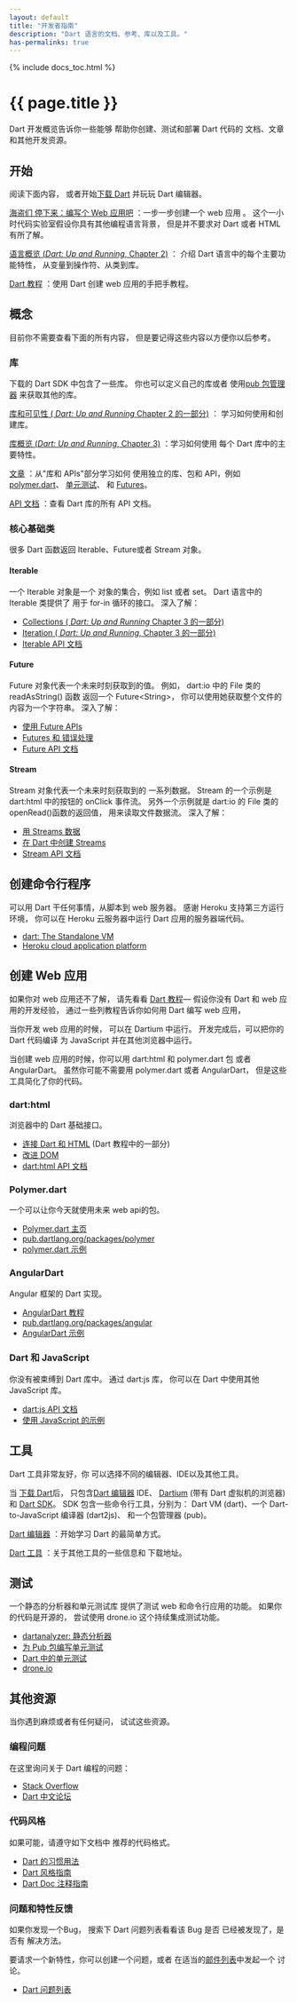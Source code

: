```yaml
---
layout: default
title: "开发者指南"
description: "Dart 语言的文档、参考、库以及工具。"
has-permalinks: true
---
```


{% include docs_toc.html %}

# {{ page.title }}

Dart 开发概览告诉你一些能够
帮助你创建、测试和部署 Dart 代码的
文档、文章和其他开发资源。

## 开始

阅读下面内容，
或者开始[下载 Dart](/#get-started)
并玩玩 Dart 编辑器。

[海盗们 停下来：编写个 Web 应用吧](/codelabs/darrrt/)
：一步一步创建一个 web 应用 。
这个一小时代码实验室假设你具有其他编程语言背景，
但是并不要求对 Dart 或者 HTML 有所了解。

[语言概览 (_Dart: Up and Running_, Chapter 2)](/docs/dart-up-and-running/contents/ch02.html)
： 介绍 Dart 语言中的每个主要功能特性，
从变量到操作符、从类到库。

[Dart 教程](/docs/tutorials/)
：使用 Dart 创建 web 应用的手把手教程。

## 概念

目前你不需要查看下面的所有内容，
但是要记得这些内容以方便你以后参考。


### 库

下载的 Dart SDK 中包含了一些库。
你也可以定义自己的库或者
使用[pub 包管理器](http://pub.dartlang.org)
来获取其他的库。

[库和可见性 ( _Dart: Up and Running_  Chapter 2 的一部分)](/docs/dart-up-and-running/contents/ch02.html#libraries)
： 学习如何使用和创建库。 

[库概览 (_Dart: Up and Running_, Chapter 3)](/docs/dart-up-and-running/contents/ch03.html)
：学习如何使用 每个 Dart 库中的主要特性。

[文章](/articles/)
：从"库和 APIs"部分学习如何
使用独立的库、包和 API，例如
[polymer.dart](/polymer-dart/)、
[单元测试](/articles/dart-unit-tests/)、
和 [Futures](/articles/using-future-based-apis/)。

[API 文档](http://api.dartlang.org)
：查看 Dart 库的所有 API 文档。


### 核心基础类

很多 Dart 函数返回 Iterable、Future或者 Stream 对象。


#### Iterable

一个 Iterable 对象是一个 对象的集合，例如
list 或者 set。
Dart 语言中的 Iterable 类提供了
用于 for-in 循环的接口。
深入了解：

* [Collections ( _Dart: Up and Running_ Chapter 3 的一部分)](/docs/dart-up-and-running/contents/ch03.html#ch03-collections)
* [Iteration ( _Dart: Up and Running_, Chapter 3 的一部分)](/docs/dart-up-and-running/contents/ch03.html#ch03-iteration)
* [Iterable API 文档](http://api.dartlang.org/dart_core/Iterable.html)


#### Future

Future 对象代表一个未来时刻获取到的值。
例如， dart:io 中的 File 类的 readAsString() 函数
返回一个 Future&lt;String>，
你可以使用她获取整个文件的内容为一个字符串。
深入了解：

* [使用 Future APIs](/articles/using-future-based-apis/)
* [Futures 和 错误处理](/articles/futures-and-error-handling/)
* [Future API 文档](http://api.dartlang.org/dart_async/Future.html)


#### Stream

Stream 对象代表一个未来时刻获取到的
一系列数据。
Stream 的一个示例是
 dart:html 中的按钮的 onClick 事件流。
 另外一个示例就是 dart:io 的 File 类的 openRead()函数的返回值，
 用来读取文件数据流。
深入了解：


* [用 Streams 数据](/docs/tutorials/streams/)
* [在 Dart 中创建 Streams](/articles/creating-streams/)
* [Stream API 文档](http://api.dartlang.org/dart_async/Stream.html)

## 创建命令行程序

可以用 Dart 干任何事情，从脚本到 web 服务器。
感谢 Heroku 支持第三方运行环境，
你可以在 Heroku 云服务器中运行 Dart 应用的服务器端代码。

* [dart: The Standalone VM](/docs/dart-up-and-running/contents/ch04-tools-dart-vm.html)
* [Heroku cloud application platform](http://www.heroku.com) 

## 创建 Web 应用

如果你对 web 应用还不了解，
请先看看 <a href="/docs/tutorials/">Dart 教程</a>&mdash;
假设你没有 Dart 和 web 应用的开发经验，
通过一些列教程告诉你如何用 Dart 编写 web 应用，

当你开发 web 应用的时候，
可以在 Dartium 中运行。
开发完成后，可以把你的 Dart 代码编译
为 JavaScript 并在其他浏览器中运行。

当创建 web 应用的时候，你可以用
dart:html 和 polymer.dart 包
或者 AngularDart。
虽然你可能不需要用 polymer.dart 或者 AngularDart，
但是这些工具简化了你的代码。


### dart:html

浏览器中的 Dart 基础接口。

* [连接 Dart 和 HTML](/docs/tutorials/connect-dart-html/)
  (Dart 教程中的一部分)
* [改进 DOM](/articles/improving-the-dom/)
* [dart:html API 文档](http://api.dartlang.org/dart_html.html)

### Polymer.dart

一个可以让你今天就使用未来 web api的包。

* [Polymer.dart 主页](/polymer-dart/)
* [pub.dartlang.org/packages/polymer](http://pub.dartlang.org/packages/polymer)
* [polymer.dart 示例](/samples/#polymer_dart)

### AngularDart

Angular 框架的 Dart 实现。

* [AngularDart 教程](https://github.com/angular/angular.dart.tutorial/wiki)
* [pub.dartlang.org/packages/angular](http://pub.dartlang.org/packages/angular)
* [AngularDart 示例](/samples/#angular_dart)

### Dart 和 JavaScript

你没有被束缚到 Dart 库中。
通过 dart:js 库，
你可以在 Dart 中使用其他 JavaScript 库。

* [dart:js API 文档](http://api.dartlang.org/dart_js.html)
* [使用 JavaScript 的示例](/samples/#using_javascript_from_dart)

## 工具

Dart 工具非常友好，你
可以选择不同的编辑器、IDE以及其他工具。


当 [下载 Dart](/#get-started)后，
只包含[Dart 编辑器](/tools/editor/) IDE、
[Dartium](/tools/dartium/) (带有 Dart 虚拟机的浏览器)
和 [Dart SDK](/tools/sdk/)。
SDK 包含一些命令行工具，分别为：
 Dart VM (dart)、一个 Dart-to-JavaScript 编译器 (dart2js)、
 和一个包管理器 (pub)。

[Dart 编辑器](/tools/editor/)
：开始学习 Dart 的最简单方式。

[Dart 工具](/tools/)
：关于其他工具的一些信息和
下载地址。


## 测试

一个静态的分析器和单元测试库
提供了测试 web 和命令行应用的功能。
如果你的代码是开源的，
尝试使用 drone.io 这个持续集成测试功能。

* [dartanalyzer: 静态分析器](/docs/dart-up-and-running/contents/ch04-tools-dart_analyzer.html)
* [为 Pub 包编写单元测试](/articles/writing-unit-tests-for-pub-packages/)
* [Dart 中的单元测试](/articles/dart-unit-tests/)
* [drone.io](http://drone.io)

## 其他资源

当你遇到麻烦或者有任何疑问，
试试这些资源。


### 编程问题

在这里询问关于 Dart 编程的问题：

* [Stack Overflow](http://stackoverflow.com/questions/tagged/dart)
* [Dart 中文论坛](http://bbs.dartlang.cc)


### 代码风格

如果可能，请遵守如下文档中
推荐的代码格式。

* [Dart 的习惯用法](/articles/idiomatic-dart/)
* [Dart 风格指南](/articles/style-guide/)
* [Dart Doc 注释指南](/articles/doc-comment-guidelines/)

### 问题和特性反馈

如果你发现一个Bug，
搜索下 Dart 问题列表看看该 Bug 是否
已经被发现了，是否有
解决方法。

要请求一个新特性，你可以创建一个问题，或者
在适当的[邮件列表](/support/)中发起一个
讨论。

* [Dart 问题列表](http://code.google.com/p/dart/issues/list)

